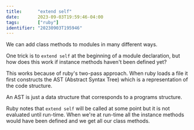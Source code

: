 ```yaml
---
title:      "extend self"
date:       2023-09-03T19:59:46-04:00
tags:       ["ruby"]
identifier: "20230903T195946"
---
```


We can add class methods to modules in many different ways.

One trick is to `extend self` at the beginning of a module declaration, but how does this work if instance methods haven't been defined yet?

This works because of ruby's two-pass approach. When ruby loads a file it first constructs the AST (Abstract Syntax Tree) which is a representation of the code structure.

An AST is just a data structure that corresponds to a programs structure.

Ruby notes that `extend self` will be called at some point but it is not evaluated until run-time. When we're at run-time all the instance methods would have been defined and we get all our class methods.
